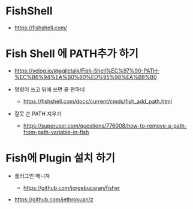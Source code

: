 # FishShell

- https://fishshell.com/

# Fish Shell 에 PATH추가 하기 
- https://velog.io/@agiletalk/Fish-Shell%EC%97%90-PATH-%EC%B6%94%EA%B0%80%ED%95%98%EA%B8%B0
- 명령어 쓰고 뒤에 쓰면 끝 편하네 
  - https://fishshell.com/docs/current/cmds/fish_add_path.html

- 잘못 쓴 PATH 지우기
  - https://superuser.com/questions/776008/how-to-remove-a-path-from-path-variable-in-fish

# Fish에 Plugin 설치 하기

- 플러그인 매니져
  - https://github.com/jorgebucaran/fisher

- https://github.com/jethrokuan/z
